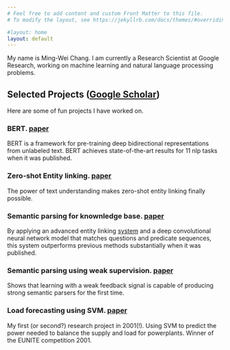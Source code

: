 ```yaml
---
# Feel free to add content and custom Front Matter to this file.
# To modify the layout, see https://jekyllrb.com/docs/themes/#overriding-theme-defaults

#layout: home
layout: default
---
```



My name is Ming-Wei Chang. I am currently a Research Scientist at Google Research, working on machine learning and natural language processing problems.

## Selected Projects ([Google Scholar](https://scholar.google.com/citations?user=GiCqMFkAAAAJ&hl=en&oi=ao))

Here are some of fun projects I have worked on.

### **BERT**. [paper](https://arxiv.org/abs/1810.04805)

 BERT is a framework for pre-training deep bidirectional representations from unlabeled text. BERT achieves state-of-the-art results for 11 nlp tasks when it was published.

### Zero-shot Entity linking. [paper](https://arxiv.org/abs/1906.07348)

The power of text understanding makes zero-shot entity linking finally possible. 

### Semantic parsing for knownledge base. [paper](https://www.microsoft.com/en-us/research/publication/semantic-parsing-via-staged-query-graph-generation-question-answering-with-knowledge-base/)

   By applying an advanced entity linking [system](https://arxiv.org/abs/1609.08075) and a deep convolutional neural network model that matches questions and predicate sequences, this system outperforms previous methods substantially when it was published.

### Semantic parsing using weak supervision. [paper](https://www.aclweb.org/anthology/W10-2903.pdf)

   Shows that learning with a weak feedback signal is capable of producing strong semantic parsers for the first time.

### Load forecasting using SVM. [paper](https://ieeexplore.ieee.org/abstract/document/1350819/)

My first (or second?) research project in 2001(!). Using SVM to predict the power needed to balance the supply and load for powerplants. Winner of the EUNITE competition 2001.


